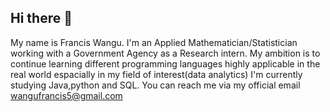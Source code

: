 ## Hi there 👋
My name is Francis Wangu.
I'm an Applied Mathematician/Statistician working with a Government Agency as a Research intern.
My ambition is to continue learning different programming languages highly applicable in the real world espacially in my field of interest(data analytics)
I'm currently studying Java,python and SQL.
You can reach me via my official email wangufrancis5@gmail.com
<!--


**FRANCIS-SUKI/FRANCIS-SUKI** is a ✨ _special_ ✨ repository because its `README.md` (this file) appears on your GitHub profile.

Here are some ideas to get you started:

- 🔭 I’m currently working as a Research Intern with a Government Agency
- 🌱 I’m currently learning ...
- 👯 I’m looking to collaborate on ...
- 🤔 I’m looking for help with ...
- 💬 Ask me about Data analysis
- 📫 How to reach me:You can reach me via my email wangufrancis5@gmail.com
- 😄 Pronouns: I
- ⚡ Fun fact: ...
-->

